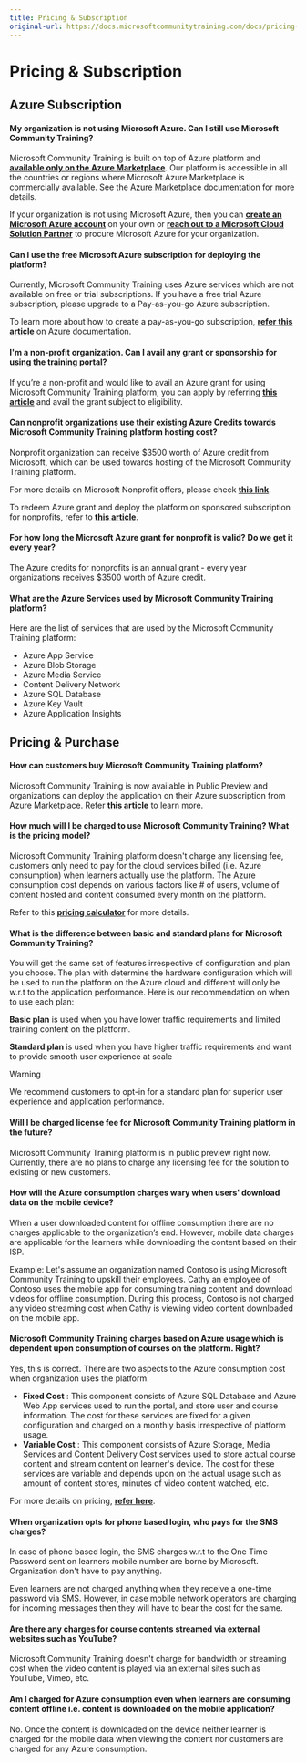 ```yaml
---
title: Pricing & Subscription
original-url: https://docs.microsoftcommunitytraining.com/docs/pricing-subscription
---
```


# Pricing & Subscription

## Azure Subscription

#### My organization is not using Microsoft Azure. Can I still use Microsoft Community Training?
Microsoft Community Training is built on top of Azure platform and [**available only on the Azure Marketplace**](http://azuremarketplace.microsoft.com/en-us/marketplace/apps/project-sangam.microsoft-community-training?tab=Overview). Our platform is accessible in all the countries or regions where Microsoft Azure Marketplace is commercially available. See the [Azure Marketplace documentation](/azure/marketplace/marketplace-geo-availability-currencies) for more details. 

If your organization is not using Microsoft Azure, then you can [**create an Microsoft Azure account**](https://azure.microsoft.com/) on your own  or [**reach out to a Microsoft Cloud Solution Partner**](https://partner.microsoft.com/membership/cloud-solution-provider/find-a-provider) to procure Microsoft Azure for your organization. 

#### Can I use the free Microsoft Azure subscription for deploying the platform?
Currently, Microsoft Community Training uses Azure services which are not available on free or trial subscriptions. If you have a free trial Azure subscription, please upgrade to a Pay-as-you-go Azure subscription.

To learn more about how to create a pay-as-you-go subscription, [**refer this article**](https://azure.microsoft.com/en-in/pricing/purchase-options/pay-as-you-go/) on Azure documentation.

#### I'm a non-profit organization. Can I avail any grant or sponsorship for using the training portal?
If you’re a non-profit and would like to avail an Azure grant for using Microsoft Community Training platform, you can apply by referring **[this article](../infrastructure-management/install-your-platform-instance/10_setup-platform-instance-on-azure-subscription-for-nonprofits.md)** and avail the grant subject to eligibility.

#### Can nonprofit organizations use their existing  Azure Credits towards Microsoft Community Training platform hosting cost?
Nonprofit organization can receive $3500 worth of Azure credit from Microsoft, which can be used towards hosting of the Microsoft Community Training platform. 

For more details on Microsoft Nonprofit offers, please check  [**this link**](https://nonprofit.microsoft.com/register).

To redeem Azure grant and deploy the platform on sponsored subscription for nonprofits, refer to [**this article**](../infrastructure-management/install-your-platform-instance/10_setup-platform-instance-on-azure-subscription-for-nonprofits.md).  

#### For how long the Microsoft Azure grant for nonprofit is valid? Do we get it every year?
The Azure credits for nonprofits is an annual grant - every year organizations  receives $3500 worth of Azure credit.  


#### What are the Azure Services used by Microsoft Community Training platform?
Here are the list of services that are used by the Microsoft Community Training platform:
 
* Azure App Service 	
* Azure Blob Storage 	
* Azure Media Service 	
* Content Delivery Network 	
* Azure SQL Database 	
* Azure Key Vault 	
* Azure Application Insights


## Pricing & Purchase

#### How can customers buy Microsoft Community Training platform?
Microsoft Community Training is now available in Public Preview and organizations can deploy the application on their Azure subscription from  Azure Marketplace. Refer **[this article](../infrastructure-management/install-your-platform-instance/2_installation-overview.md)**  to learn more.


#### How much will I be charged to use Microsoft Community Training? What is the pricing model?
Microsoft Community Training platform doesn't charge any licensing fee, customers only need to pay for the cloud services billed (i.e. Azure consumption) when learners actually use the platform. The Azure consumption cost depends on various factors like # of users, volume of content hosted and content consumed every month on the platform. 

Refer to this [**pricing calculator**](https://communitytraining.microsoft.com/pricing/) for more details.

#### What is the difference between basic and standard plans for Microsoft Community Training? 
You will get the same set of features irrespective of configuration and plan you choose. The plan with determine the hardware configuration which will be used  to run the platform on the Azure cloud and different will only be w.r.t to the application performance. Here is our recommendation on when to use each plan:

**Basic plan** is used when you have lower traffic requirements and limited training content on the platform.

**Standard plan** is used when you have higher traffic requirements and want to provide smooth user experience at scale

> [!WARNING]  
> We recommend customers to opt-in for a standard plan for superior user experience and application performance.

#### Will I be charged license fee for Microsoft Community Training platform in the future? 
Microsoft Community Training platform is in public preview right now. Currently, there are no plans to charge any licensing fee for the solution to existing or new customers. 

#### How will the Azure consumption charges wary when users' download data on the mobile device?
When a user downloaded content for offline consumption there are no charges applicable to the organization’s end. However, mobile data charges are applicable for the learners while downloading the content based on their ISP.

Example: Let's assume an organization named Contoso is using  Microsoft Community Training to upskill their employees. Cathy an employee of Contoso uses the mobile app for consuming training content and download videos for offline consumption. During this process, Contoso is not charged any video streaming cost when Cathy is viewing  video content downloaded on the mobile app.

#### Microsoft Community Training charges based on Azure usage which is dependent upon consumption of courses on the platform. Right?
Yes, this is correct. There are two aspects to the Azure consumption cost when organization uses the platform.  

* **Fixed Cost** : This component consists of Azure SQL Database  and Azure Web App services used to run the portal, and store user and course information. The cost for these services are fixed for a given configuration and charged on a monthly basis irrespective of platform usage.
* **Variable Cost** : This component consists of Azure Storage, Media Services and Content Delivery Cost services used to store actual course content and stream content on learner's device. The cost for these services are variable and depends upon on the actual usage such as amount of content stores, minutes of video content watched, etc. 

For more details on pricing, [**refer here**](https://communitytraining.microsoft.com/pricing/).

#### When organization opts for phone based login, who pays for the SMS charges?
In case of phone based login, the SMS charges w.r.t to the One Time Password sent on learners mobile number are borne by Microsoft.  Organization don't have to pay anything.

Even learners are not charged anything when they receive a one-time password via SMS. However, in case mobile network operators are charging for incoming messages then they will have to bear the cost for the same. 

#### Are there any charges for course contents streamed via external websites such as YouTube?
Microsoft Community Training doesn't charge for bandwidth or streaming cost when the video content is played via an external sites such as YouTube, Vimeo, etc.  


#### Am I charged for Azure consumption even when learners are consuming content offline i.e. content is downloaded on the mobile application?
No. Once the content is downloaded on the device neither learner is charged for the mobile data when viewing the content nor customers are charged for any Azure consumption. 
